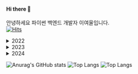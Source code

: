 #### Hi there 👋
안녕하세요 파이썬 백엔드 개발자 이여울입니다.   
[![Hits](https://hits.seeyoufarm.com/api/count/incr/badge.svg?url=https%3A%2F%2Fgithub.com%2Fyeowul%2Fhit-counter&count_bg=%2379C83D&title_bg=%23555555&icon=&icon_color=%23E7E7E7&title=hits&edge_flat=false)](https://hits.seeyoufarm.com)
<details>
<summary>
  2022
</summary>
  <li>지능형 웹서비스 풀스텍 개발 과정</li>
  <li>데이터 기반 인공지능 시스템 엔지니어 양성 과정 수료</li>
  <li>배포 스터디</li>
</details>
<details>
<summary>
  2023
</summary>
  <li>정보처리기사 취득</li>
</details>
<details>
<summary>
  2024
</summary>
   
</details>

![Anurag's GitHub stats](https://github-readme-stats.vercel.app/api?username=yeowul&show_icons=true&theme=radical)
![Top Langs](https://github-readme-stats.vercel.app/api/top-langs/?username=yeowul&layout=compact&theme=dracula)
![Top Langs](https://github-readme-stats.vercel.app/api/top-langs/?username=yeowul&layout=compact)
